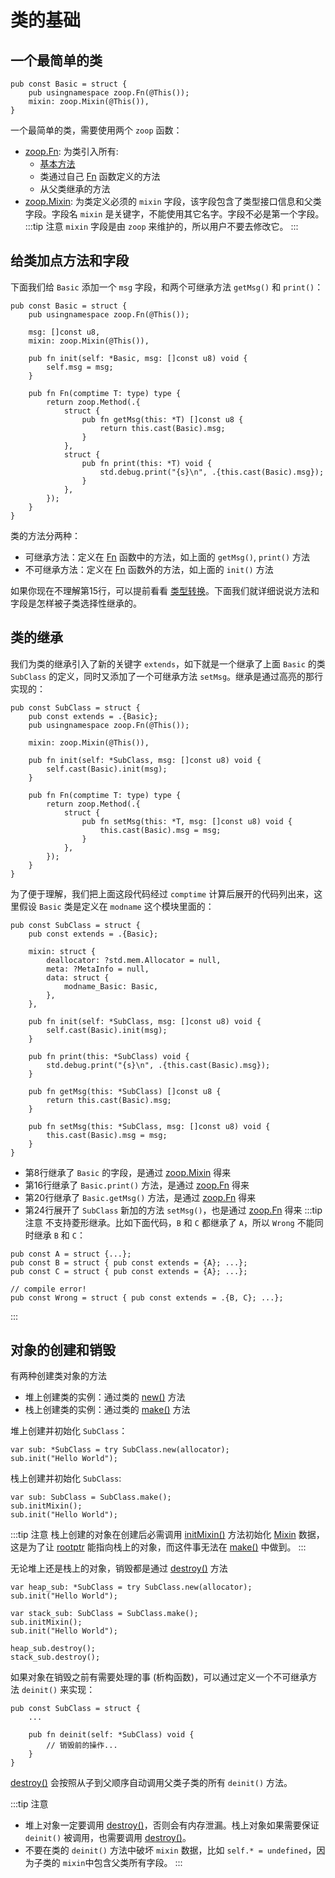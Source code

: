 # 类的基础

## 一个最简单的类
```zig
pub const Basic = struct {
    pub usingnamespace zoop.Fn(@This());
    mixin: zoop.Mixin(@This()),
}
```
一个最简单的类，需要使用两个 `zoop` 函数：
- [zoop.Fn](../reference/zoop#Fn): 为类引入所有:
  -  [基本方法](../reference/class)
  -  类通过自己 [Fn](../reference/principle#Fn) 函数定义的方法
  -  从父类继承的方法
- [zoop.Mixin](../reference/zoop#Mixin): 为类定义必须的 `mixin` 字段，该字段包含了类型接口信息和父类字段。字段名 `mixin` 是关键字，不能使用其它名字。字段不必是第一个字段。
:::tip 注意
`mixin` 字段是由 `zoop` 来维护的，所以用户不要去修改它。
:::

## 给类加点方法和字段
下面我们给 `Basic` 添加一个 `msg` 字段，和两个可继承方法 `getMsg()` 和 `print()`：
```zig:line-numbers {4,14-16,19-21}
pub const Basic = struct {
    pub usingnamespace zoop.Fn(@This());

    msg: []const u8,
    mixin: zoop.Mixin(@This()),

    pub fn init(self: *Basic, msg: []const u8) void {
        self.msg = msg;
    }

    pub fn Fn(comptime T: type) type {
        return zoop.Method(.{
            struct {
                pub fn getMsg(this: *T) []const u8 { 
                    return this.cast(Basic).msg;
                }
            },
            struct {
                pub fn print(this: *T) void { 
                    std.debug.print("{s}\n", .{this.cast(Basic).msg});
                }
            },
        });
    }
}
```
类的方法分两种：
- 可继承方法：定义在 [Fn](../reference/principle#Fn) 函数中的方法，如上面的 `getMsg()`, `print()` 方法
- 不可继承方法：定义在 [Fn](../reference/principle#Fn) 函数外的方法，如上面的 `init()` 方法

如果你现在不理解第15行，可以提前看看 [类型转换](as-cast)。下面我们就详细说说方法和字段是怎样被子类选择性继承的。

## 类的继承
我们为类的继承引入了新的关键字 `extends`，如下就是一个继承了上面 `Basic` 的类 `SubClass` 的定义，同时又添加了一个可继承方法 `setMsg`。继承是通过高亮的那行实现的：
```zig{2}
pub const SubClass = struct {
    pub const extends = .{Basic};
    pub usingnamespace zoop.Fn(@This());

    mixin: zoop.Mixin(@This()),

    pub fn init(self: *SubClass, msg: []const u8) void {
        self.cast(Basic).init(msg);
    }

    pub fn Fn(comptime T: type) type {
        return zoop.Method(.{
            struct {
                pub fn setMsg(this: *T, msg: []const u8) void { 
                    this.cast(Basic).msg = msg;
                }
            },
        });
    }
}
```
为了便于理解，我们把上面这段代码经过 `comptime` 计算后展开的代码列出来，这里假设 `Basic` 类是定义在 `modname` 这个模块里面的：
```zig:line-numbers {8,16,20,24} 
pub const SubClass = struct {
    pub const extends = .{Basic};

    mixin: struct {
        deallocator: ?std.mem.Allocator = null,
        meta: ?MetaInfo = null,
        data: struct {
            modname_Basic: Basic,
        },
    },

    pub fn init(self: *SubClass, msg: []const u8) void {
        self.cast(Basic).init(msg);
    }

    pub fn print(this: *SubClass) void { 
        std.debug.print("{s}\n", .{this.cast(Basic).msg});
    }

    pub fn getMsg(this: *SubClass) []const u8 { 
        return this.cast(Basic).msg;
    }

    pub fn setMsg(this: *SubClass, msg: []const u8) void { 
        this.cast(Basic).msg = msg;
    }
}
```
- 第8行继承了 `Basic` 的字段，是通过 [zoop.Mixin](../reference/zoop#Mixin) 得来
- 第16行继承了 `Basic.print()` 方法，是通过 [zoop.Fn](../reference/zoop#Fn) 得来
- 第20行继承了 `Basic.getMsg()` 方法，是通过 [zoop.Fn](../reference/zoop#Fn) 得来
- 第24行展开了 `SubClass` 新加的方法 `setMsg()`，也是通过 [zoop.Fn](../reference/zoop#Fn) 得来
:::tip 注意
不支持菱形继承。比如下面代码，`B` 和 `C` 都继承了 `A`，所以 `Wrong` 不能同时继承 `B` 和 `C`：
```zig
pub const A = struct {...};
pub const B = struct { pub const extends = {A}; ...};
pub const C = struct { pub const extends = {A}; ...};

// compile error!
pub const Wrong = struct { pub const extends = .{B, C}; ...};
```
:::

## 对象的创建和销毁
有两种创建类对象的方法
- 堆上创建类的实例：通过类的 [new()](../reference/class#new) 方法
- 栈上创建类的实例：通过类的 [make()](../reference/class#make) 方法

堆上创建并初始化 `SubClass`：
```zig
var sub: *SubClass = try SubClass.new(allocator);
sub.init("Hello World");
```

栈上创建并初始化 `SubClass`:
```zig
var sub: SubClass = SubClass.make();
sub.initMixin();
sub.init("Hello World");
```
:::tip 注意
栈上创建的对象在创建后必需调用 [initMixin()](../reference/class#initMixin) 方法初始化 [Mixin](../reference/principle#Mixin) 数据，这是为了让 [rootptr](../reference/principle#term) 能指向栈上的对象，而这件事无法在 [make()](../reference/class#make) 中做到。
:::

无论堆上还是栈上的对象，销毁都是通过 [destroy()](../reference/class#destroy) 方法
```zig
var heap_sub: *SubClass = try SubClass.new(allocator);
sub.init("Hello World");

var stack_sub: SubClass = SubClass.make();
sub.initMixin();
sub.init("Hello World");

heap_sub.destroy();
stack_sub.destroy();
```
如果对象在销毁之前有需要处理的事 (析构函数)，可以通过定义一个不可继承方法 `deinit()` 来实现：
```zig
pub const SubClass = struct {
    ...

    pub fn deinit(self: *SubClass) void {
        // 销毁前的操作...
    }
}
```
[destroy()](../reference/class#destroy) 会按照从子到父顺序自动调用父类子类的所有 `deinit()` 方法。

:::tip 注意
- 堆上对象一定要调用 [destroy()](../reference/class#destroy)，否则会有内存泄漏。栈上对象如果需要保证 `deinit()` 被调用，也需要调用 [destroy()](../reference/class#destroy)。
- 不要在类的 `deinit()` 方法中破坏 `mixin` 数据，比如 `self.* = undefined`，因为子类的 `mixin`中包含父类所有字段。
:::